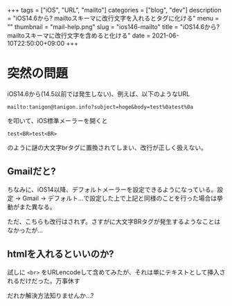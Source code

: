 +++
tags = ["iOS", "URL", "mailto"]
categories = ["blog", "dev"]
description = "iOS14.6から? mailtoスキーマに改行文字を入れるとタグに化ける"
menu = ""
thumbnail = "mail-help.png"
slug = "ios146-mailto"
title = "iOS14.6から? mailtoスキーマに改行文字を含めると化ける"
date = 2021-06-10T22:50:00+09:00
+++

# 突然の問題
iOS14.6から(14.5以前では発生しない)、例えば、以下のようなURL

```
mailto:tanigon@tanigon.info?subject=hoge&body=test%0atest%0a
```

を叩いて、iOS標準メーラーを開くと

```
test<BR>test<BR>
```

のように謎の大文字brタグに置換されてしまい、改行が正しく扱えない。

## Gmailだと?

ちなみに、iOS14以降、デフォルトメーラーを設定できるようになっている。設定 -> Gmail -> デフォルト...で設定した上で上記と同様のことを行った場合は挙動がまた異なる。

ただ、こちらも改行はされず。さすがに大文字BRタグが発生するようなことはなかったが…

## htmlを入れるといいのか?

試しに `<br>` をURLencodeして含めてみたが、それは単にテキストとして挿入されるだけだった。万事休す

だれか解決方法知りませんか...?

